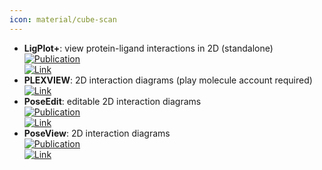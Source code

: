 ```yaml
---
icon: material/cube-scan
---
```


- **LigPlot+**: view protein-ligand interactions in 2D (standalone)  
	[![Publication](https://img.shields.io/badge/Publication-Citations:4398-blue?style=for-the-badge&logo=bookstack)](https://doi.org/10.1021/ci200227u)  
	[![Link](https://img.shields.io/badge/Link-online-brightgreen?style=for-the-badge&logo=cachet&logoColor=65FF8F)](http://www.ebi.ac.uk/thornton-srv/software/LigPlus/)  
- **PLEXVIEW**: 2D interaction diagrams (play molecule account required)  
	[![Link](https://img.shields.io/badge/Link-online-brightgreen?style=for-the-badge&logo=cachet&logoColor=65FF8F)](https://open.playmolecule.org/login?from=/tools/plexview)  
- **PoseEdit**: editable 2D interaction diagrams  
	[![Publication](https://img.shields.io/badge/Publication-Citations:36-blue?style=for-the-badge&logo=bookstack)](https://doi.org/10.1007%2Fs10822-023-00522-4)  
	[![Link](https://img.shields.io/badge/Link-online-brightgreen?style=for-the-badge&logo=cachet&logoColor=65FF8F)](https://proteins.plus/help/poseview2)  
- **PoseView**: 2D interaction diagrams  
	[![Publication](https://img.shields.io/badge/Publication-Citations:70-blue?style=for-the-badge&logo=bookstack)](https://doi.org/10.1186/1758-2946-2-S1-P50)  
	[![Link](https://img.shields.io/badge/Link-online-brightgreen?style=for-the-badge&logo=cachet&logoColor=65FF8F)](https://proteins.plus/help/poseview)  

